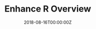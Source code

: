 ---
title: 'Enhance R Overview'
authors:
- Jay Timmerman
date: '2018-08-16T00:00:00Z'

# Schedule page publish date (NOT proceeding's date).
publishDate: '20001-01-01T00:00:00Z'

# proceeding type.
# Legend: 0 = Uncategorized; 1 = Talk, 2 = Keynote, 3 = Workshop
# To add more update publications_types.toml and en.yaml
proceeding_types: ['1']

# proceeding name and optional abbreviated proceeding name.
proceeding: Presented at 2018 Conference
proceeding_short: Presented at 2018 Conference

abstract: 

tags:
- Covance
featured: false

links:
url_slides: 'https://github.com/rinpharma/2018_presentations/blob/master/talks_folder/2018-Timmerman-Enhance_R.pptx'
url_video: ''

---
